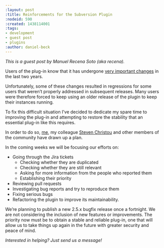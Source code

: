 ```yaml
---
:layout: post
:title: Reinforcements for the Subversion Plugin
:nodeid: 590
:created: 1438114001
:tags:
- development
- guest post
- plugins
:author: daniel-beck
---
```

*This is a guest post by Manuel Recena Soto (aka recena).*

Users of the plug-in know that it has undergone [very important changes](https://wiki.jenkins.io/display/JENKINS/Subversion+Plugin#SubversionPlugin-ChangeLog) in the last two years.

Unfortunately, some of these changes resulted in regressions for some users that weren’t properly addressed in subsequent releases. Many users were therefore forced to keep using an older release of the plugin to keep their instances running.

To fix this difficult situation I've decided to dedicate my spare time to improving the plug-in and attempting to restore the stability that an essential plug-in like this requires. 

In order to do so, [me](https://github.com/recena/), my colleague [Steven Christou](https://github.com/christ66) and other members of the community have drawn up a plan.

In the coming weeks we will be focusing our efforts on:

* Going through the Jira tickets
  * Checking whether they are duplicated
  * Checking whether they are still relevant
  * Asking for more information from the people who reported them
  * Establishing their priority
* Reviewing pull requests
* Investigating bug reports and try to reproduce them
* Fixing serious bugs
* Refactoring the plugin to improve its maintainability.

We’re planning to publish a new 2.5.x bugfix release once a fortnight. We are not considering the inclusion of new features or improvements. The priority now must be to obtain a stable and reliable plug-in, one that will allow us to take things up again in the future with greater security and peace of mind.

*Interested in helping? Just send us a message!*
